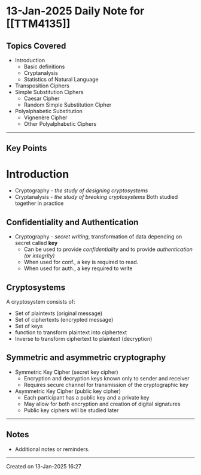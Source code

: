 # 13-Jan-2025 Daily Note for [[TTM4135]]

## Topics Covered
- Introduction
	- Basic definitions
	- Cryptanalysis
	- Statistics of Natural Language
- Transposition Ciphers
- Simple Substitution Ciphers
	- Caesar Cipher
	- Random Simple Substitution Cipher
- Polyalphabetic Substitution
	- Vignenère Cipher
	- Other Polyalphabetic Ciphers

---
## Key Points

# Introduction

* Cryptography - *the study of designing cryptosystems*
* Cryptanalysis - *the study of breaking cryptosystems*
Both studied together in practice

## Confidentiality and Authentication

* Cryptography - *secret writing*, transformation of data depending on secret called **key**
	* Can be used to provide *confidentiality* and to provide *authentication (or integrity)*
	* When used for conf., a key is required to read.
	* When used for auth., a key required to write

## Cryptosystems

A cryptosystem consists of:
* Set of plaintexts (original message)
* Set of ciphertexts (encrypted message)
* Set of keys 
* function to transform plaintext into ciphertext 
* Inverse to transform ciphertext to plaintext (decryption)

## Symmetric and asymmetric cryptography 

* Symmetric Key Cipher (secret key cipher)
	* Encryption and decryption keys known only to sender and receiver
	* Requires secure channel for transmission of the cryptographic key
* Asymmetric Key Cipher (public key cipher)
	* Each participant has a public key and a private key
	* May allow for both encryption and creation of digital signatures
	* Public key ciphers will be studied later

---
## Notes
- Additional notes or reminders.

---

Created on 13-Jan-2025 16:27
